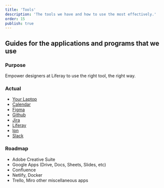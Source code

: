 ```yaml
---
title: 'Tools'
description: 'The tools we have and how to use the most effectively.'
order: 15
publish: true
---
```


## Guides for the applications and programs that we use

### Purpose

Empower designers at Liferay to use the right tool, the right way.

### Actual

-   [Your Laptop](https://liferay.design/handbook/tools/your-laptop/)
-   [Calendar](https://liferay.design/handbook/tools/google-calendar/)
-   [Figma](https://liferay.design/handbook/tools/figma/)
-   [Github](https://liferay.design/handbook/tools/github/)
-   [Jira](https://liferay.design/handbook/tools/jira/)
-   [Liferay](https://liferay.design/handbook/tools/liferay/)
-   [lpn](https://liferay.design/handbook/tools/lpn/)
-   [Slack](https://liferay.design/handbook/tools/slack/)

### Roadmap

-   Adobe Creative Suite
-   Google Apps (Drive, Docs, Sheets, Slides, etc)
-   Confluence
-   Netlify, Docker
-   Trello, Miro other miscellaneous apps
